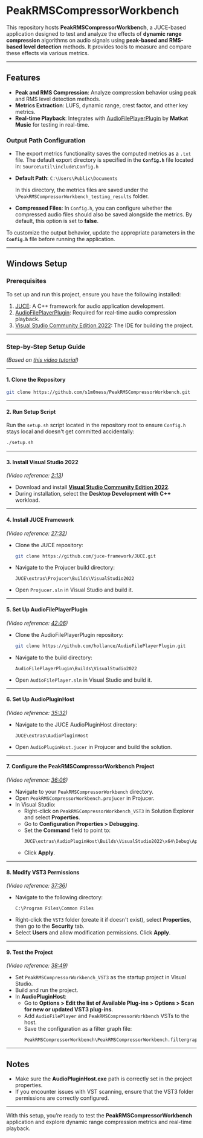 
# PeakRMSCompressorWorkbench

This repository hosts **PeakRMSCompressorWorkbench**, a JUCE-based application designed to test and analyze the effects of **dynamic range compression** algorithms on audio signals using **peak-based and RMS-based level detection** methods. It provides tools to measure and compare these effects via various metrics.

---

## Features

- **Peak and RMS Compression**: Analyze compression behavior using peak and RMS level detection methods.
- **Metrics Extraction**: LUFS, dynamic range, crest factor, and other key metrics.
- **Real-time Playback**: Integrates with [AudioFilePlayerPlugin](https://github.com/hollance/AudioFilePlayerPlugin) by **Matkat Music** for testing in real-time.

### Output Path Configuration
- The export metrics functionality saves the computed metrics as a `.txt` file. The default export directory is specified in the **`Config.h`** file located in:
`Source\util\include\Config.h`

- **Default Path**: 
  `C:\Users\Public\Documents`

  In this directory, the metrics files are saved under the `\PeakRMSCompressorWorkbench_testing_results` folder.

- **Compressed Files**:
  In `Config.h`, you can configure whether the compressed audio files should also be saved alongside the metrics. By default, this option is set to **false**.

To customize the output behavior, update the appropriate parameters in the **`Config.h`** file before running the application.

---

## Windows Setup

### Prerequisites

To set up and run this project, ensure you have the following installed:

1. [JUCE](https://juce.com/): A C++ framework for audio application development.
2. [AudioFilePlayerPlugin](https://github.com/hollance/AudioFilePlayerPlugin): Required for real-time audio compression playback.
3. [Visual Studio Community Edition 2022](https://visualstudio.microsoft.com/): The IDE for building the project.

---

### Step-by-Step Setup Guide
*(Based on [this video tutorial](https://youtu.be/Mo0Oco3Vimo?si=Sj4i6uZfiMJ6dL5S&t=1360))*

---

#### 1. Clone the Repository
```bash
git clone https://github.com/s1m0ness/PeakRMSCompressorWorkbench.git
```

---

#### 2. Run Setup Script
Run the `setup.sh` script located in the repository root to ensure `Config.h` stays local and doesn't get committed accidentally:
```bash
./setup.sh
```

---

#### 3. Install Visual Studio 2022
*(Video reference: [2:13](https://youtu.be/Mo0Oco3Vimo?si=KT-B_rA4bZAtaKIj&t=1397))*
- Download and install **[Visual Studio Community Edition 2022](https://visualstudio.microsoft.com/)**.
- During installation, select the **Desktop Development with C++** workload.

---

#### 4. Install JUCE Framework
*(Video reference: [27:32](https://youtu.be/Mo0Oco3Vimo?si=JDXoQBc6IURfOlis&t=1652))*
- Clone the JUCE repository:
  ```bash
  git clone https://github.com/juce-framework/JUCE.git
  ```
- Navigate to the Projucer build directory:
  ```plaintext
  JUCE\extras\Projucer\Builds\VisualStudio2022
  ```
- Open `Projucer.sln` in Visual Studio and build it.

---

#### 5. Set Up AudioFilePlayerPlugin
*(Video reference: [42:06](https://youtu.be/Mo0Oco3Vimo?si=l5YVJTxdnHX2p-Gb&t=2526))*
- Clone the AudioFilePlayerPlugin repository:
  ```bash
  git clone https://github.com/hollance/AudioFilePlayerPlugin.git
  ```
- Navigate to the build directory:
  ```plaintext
  AudioFilePlayerPlugin\Builds\VisualStudio2022
  ```
- Open `AudioFilePlayer.sln` in Visual Studio and build it.

---

#### 6. Set Up AudioPluginHost
*(Video reference: [35:32](https://youtu.be/Mo0Oco3Vimo?si=WoisnAayUc8t_EST&t=2132))*
- Navigate to the JUCE AudioPluginHost directory:
  ```plaintext
  JUCE\extras\AudioPluginHost
  ```
- Open `AudioPluginHost.jucer` in Projucer and build the solution.

---

#### 7. Configure the PeakRMSCompressorWorkbench Project
*(Video reference: [36:06](https://youtu.be/Mo0Oco3Vimo?si=rt7h6I_aILSQKOo4&t=2166))*
- Navigate to your `PeakRMSCompressorWorkbench` directory.
- Open `PeakRMSCompressorWorkbench.projucer` in Projucer.
- In Visual Studio:
  - Right-click on `PeakRMSCompressorWorkbench_VST3` in Solution Explorer and select **Properties**.
  - Go to **Configuration Properties > Debugging**.
  - Set the **Command** field to point to:
    ```plaintext
    JUCE\extras\AudioPluginHost\Builds\VisualStudio2022\x64\Debug\App\AudioPluginHost.exe
    ```
  - Click **Apply**.

---

#### 8. Modify VST3 Permissions
*(Video reference: [37:36](https://youtu.be/Mo0Oco3Vimo?si=sD74MpbJAyOmU3MD&t=2256))*
- Navigate to the following directory:
  ```plaintext
  C:\Program Files\Common Files
  ```
- Right-click the `VST3` folder (create it if doesn't exist), select **Properties**, then go to the **Security** tab.
- Select **Users** and allow modification permissions. Click **Apply**.

---

#### 9. Test the Project
*(Video reference: [38:49](https://youtu.be/Mo0Oco3Vimo?si=4A2KMZ622XDUdusK&t=2329))*
- Set `PeakRMSCompressorWorkbench_VST3` as the startup project in Visual Studio.
- Build and run the project.
- In **AudioPluginHost**:
  - Go to **Options > Edit the list of Available Plug-ins > Options > Scan for new or updated VST3 plug-ins**.
  - Add `AudioFilePlayer` and `PeakRMSCompressorWorkbench` VSTs to the host.
  - Save the configuration as a filter graph file:
    ```plaintext
    PeakRMSCompressorWorkbench\PeakRMSCompressorWorkbench.filtergraph
    ```

---

## Notes
- Make sure the **AudioPluginHost.exe** path is correctly set in the project properties.
- If you encounter issues with VST scanning, ensure that the VST3 folder permissions are correctly configured.

---

With this setup, you’re ready to test the **PeakRMSCompressorWorkbench** application and explore dynamic range compression metrics and real-time playback.
